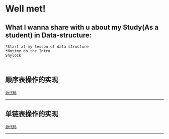 Well met!
===
What I wanna share with u about my Study(As a student) in Data-structure:<br>
---
    *Start at my lesson of data structure 
    *Notime do the Intro
    Shylock
    <br>
顺序表操作的实现
---
[`源代码`](https://github.com/Shylcok/data-structure/blob/master/SeqLsit.c)


---
单链表操作的实现
---
[`源代码`](https://github.com/Shylcok/data-structure/blob/master/SLNode.c)



---
